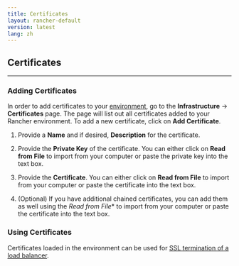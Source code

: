 ```yaml
---
title: Certificates
layout: rancher-default
version: latest
lang: zh
---
```


## Certificates
---

### Adding Certificates

In order to add certificates to your [environment]({{site.baseurl}}/rancher/{{page.version}}/{{page.lang}}/configuration/environments/), go to the **Infrastructure** -> **Certificates** page. The page will list out all certificates added to your Rancher environment. To add a new certificate, click on **Add Certificate**.

1. Provide a **Name** and if desired, **Description** for the certificate.

2. Provide the **Private Key** of the certificate. You can either click on **Read from File** to import from your computer or paste the private key into the text box. 

3. Provide the **Certificate**. You can either click on **Read from File** to import from your computer or paste the certificate into the text box. 

4. (Optional) If you have additional chained certificates, you can add them as well using the *Read from File** to import from your computer or paste the certificate into the text box.

### Using Certificates

Certificates loaded in the environment can be used for [SSL termination of a load balancer]({{site.baseurl}}/rancher/{{page.version}}/{{page.lang}}/rancher-ui/applications/stacks/adding-balancers/#ssl-termination). 
